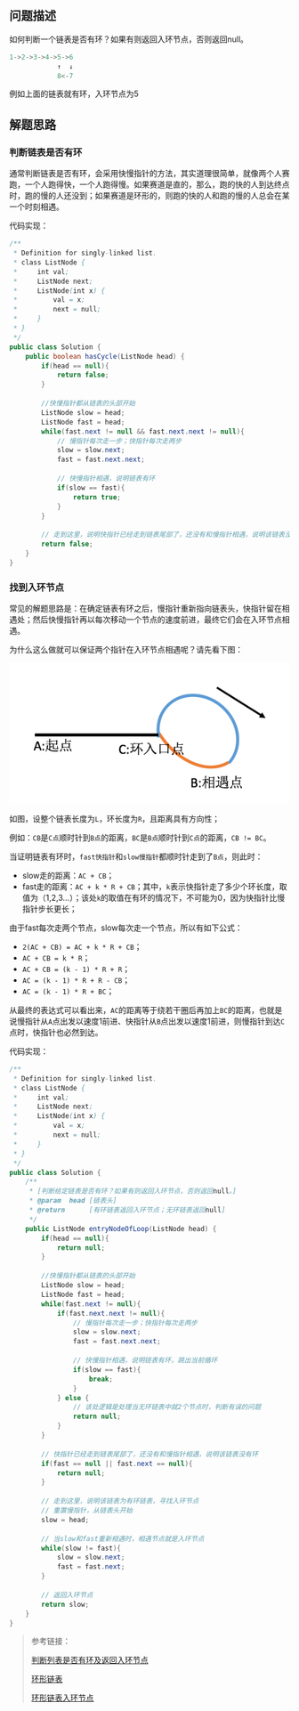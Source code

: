 ## 问题描述

如何判断一个链表是否有环？如果有则返回入环节点，否则返回null。

```java
1->2->3->4->5->6
            ↑  ↓
            8<-7
```

例如上面的链表就有环，入环节点为5

## 解题思路

### 判断链表是否有环

通常判断链表是否有环，会采用快慢指针的方法，其实道理很简单，就像两个人赛跑，一个人跑得快，一个人跑得慢。如果赛道是直的，那么，跑的快的人到达终点时，跑的慢的人还没到；如果赛道是环形的，则跑的快的人和跑的慢的人总会在某一个时刻相遇。

代码实现：

```java
/**
 * Definition for singly-linked list.
 * class ListNode {
 *     int val;
 *     ListNode next;
 *     ListNode(int x) {
 *         val = x;
 *         next = null;
 *     }
 * }
 */
public class Solution {
    public boolean hasCycle(ListNode head) {
        if(head == null){
        	return false;
        }

        //快慢指针都从链表的头部开始
        ListNode slow = head;
        ListNode fast = head;
        while(fast.next != null && fast.next.next != null){
        	// 慢指针每次走一步；快指针每次走两步
        	slow = slow.next;
        	fast = fast.next.next;

        	// 快慢指针相遇，说明链表有环
        	if(slow == fast){
        		return true;
        	}
        }

        // 走到这里，说明快指针已经走到链表尾部了，还没有和慢指针相遇，说明该链表没有环
        return false;
    }
}
```

### 找到入环节点

常见的解题思路是：在确定链表有环之后，慢指针重新指向链表头，快指针留在相遇处；然后快慢指针再以每次移动一个节点的速度前进，最终它们会在入环节点相遇。

为什么这么做就可以保证两个指针在入环节点相遇呢？请先看下图：

![有环单向链表](./imgs/有环单向链表.png)

如图，设整个链表长度为`L`，环长度为`R`，且距离具有方向性；

例如：`CB`是`C点`顺时针到`B点`的距离，`BC`是`B点`顺时针到`C点`的距离，`CB != BC`。

当证明链表有环时，`fast快指针`和`slow慢指针`都顺时针走到了`B点`，则此时：

- slow走的距离：`AC + CB`；
- fast走的距离：`AC + k * R + CB`；其中，`k`表示快指针走了多少个环长度，取值为（1,2,3...）；该处`k`的取值在有环的情况下，不可能为0，因为快指针比慢指针步长更长；

由于fast每次走两个节点，slow每次走一个节点，所以有如下公式：

- `2(AC + CB) = AC + k * R + CB`；
- `AC + CB = k * R`；
- `AC + CB = (k - 1) * R + R`；
- `AC = (k - 1) * R + R - CB`；
- `AC = (k - 1) * R + BC`；

从最终的表达式可以看出来，`AC`的距离等于绕若干圈后再加上`BC`的距离，也就是说慢指针从`A`点出发以速度1前进、快指针从`B`点出发以速度1前进，则慢指针到达`C`点时，快指针也必然到达。

代码实现：

```java
/**
 * Definition for singly-linked list.
 * class ListNode {
 *     int val;
 *     ListNode next;
 *     ListNode(int x) {
 *         val = x;
 *         next = null;
 *     }
 * }
 */
public class Solution {
	/**
	 * [判断给定链表是否有环？如果有则返回入环节点，否则返回null。]
	 * @param  head [链表头]
	 * @return      [有环链表返回入环节点；无环链表返回null]
	 */
    public ListNode entryNodeOfLoop(ListNode head) {
        if(head == null){
        	return null;
        }

        //快慢指针都从链表的头部开始
        ListNode slow = head;
        ListNode fast = head;
        while(fast.next != null){
            if(fast.next.next != null){
                // 慢指针每次走一步；快指针每次走两步
                slow = slow.next;
                fast = fast.next.next;

                // 快慢指针相遇，说明链表有环，跳出当前循环
                if(slow == fast){
                    break;
                } 
            } else {
                // 该处逻辑是处理当无环链表中就2个节点时，判断有误的问题
                return null;
            }
        }

        // 快指针已经走到链表尾部了，还没有和慢指针相遇，说明该链表没有环
        if(fast == null || fast.next == null){
        	return null;
        }
        
        // 走到这里，说明该链表为有环链表，寻找入环节点
        // 重置慢指针，从链表头开始
        slow = head;

        // 当slow和fast重新相遇时，相遇节点就是入环节点
        while(slow != fast){
        	slow = slow.next;
        	fast = fast.next;
        }

        // 返回入环节点
        return slow;
    }
}
```

> 参考链接：
>
> [判断列表是否有环及返回入环节点](https://segmentfault.com/a/1190000015308120)
> 
> [环形链表](https://leetcode-cn.com/problems/linked-list-cycle/)
>
> [环形链表入环节点](https://leetcode-cn.com/problems/linked-list-cycle-ii/submissions/)
>